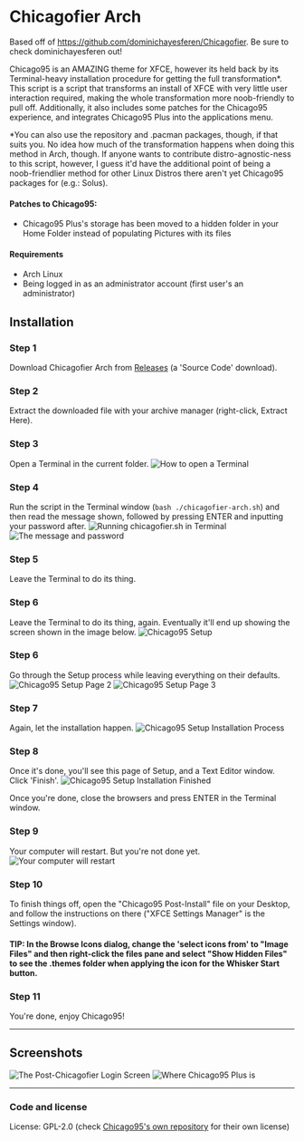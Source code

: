 # Chicagofier Arch

Based off of https://github.com/dominichayesferen/Chicagofier. Be sure to check dominichayesferen out! 

Chicago95 is an AMAZING theme for XFCE, however its held back by its Terminal-heavy installation procedure for getting the full transformation*. This script is a script that transforms an install of XFCE with very little user interaction required, making the whole transformation more noob-friendly to pull off. Additionally, it also includes some patches for the Chicago95 experience, and integrates Chicago95 Plus into the applications menu.

*You can also use the repository and .pacman packages, though, if that suits you. No idea how much of the transformation happens when doing this method in Arch, though. If anyone wants to contribute distro-agnostic-ness to this script, however, I guess it'd have the additional point of being a noob-friendlier method for other Linux Distros there aren't yet Chicago95 packages for (e.g.: Solus).

#### Patches to Chicago95:

- Chicago95 Plus's storage has been moved to a hidden folder in your Home Folder instead of populating Pictures with its files

#### Requirements

- Arch Linux
- Being logged in as an administrator account (first user's an administrator)

## Installation

### Step 1

Download Chicagofier Arch from [Releases](https://github.com/dominichayesferen/Chicagofier/releases) (a 'Source Code' download).

### Step 2

Extract the downloaded file with your archive manager (right-click, Extract Here).

### Step 3

Open a Terminal in the current folder.
<img src="screenshots/step1.png" alt="How to open a Terminal"/>

### Step 4

Run the script in the Terminal window (`bash ./chicagofier-arch.sh`) and then read the message shown, followed by pressing ENTER and inputting your password after.
<img src="screenshots/step2.png" alt="Running chicagofier.sh in Terminal"/>
<img src="screenshots/step3.png" alt="The message and password"/>

### Step 5

Leave the Terminal to do its thing.

### Step 6

Leave the Terminal to do its thing, again. Eventually it'll end up showing the screen shown in the image below.
<img src="screenshots/step4.png" alt="Chicago95 Setup"/>

### Step 6

Go through the Setup process while leaving everything on their defaults.
<img src="screenshots/step5.png" alt="Chicago95 Setup Page 2"/>
<img src="screenshots/step6.png" alt="Chicago95 Setup Page 3"/>

### Step 7

Again, let the installation happen.
<img src="screenshots/step7.png" alt="Chicago95 Setup Installation Process"/>

### Step 8

Once it's done, you'll see this page of Setup, and a Text Editor window. Click 'Finish'.
<img src="screenshots/step8.png" alt="Chicago95 Setup Installation Finished"/>


Once you're done, close the browsers and press ENTER in the Terminal window.

### Step 9

Your computer will restart. But you're not done yet.
<img src="screenshots/step9.png" alt="Your computer will restart"/>

### Step 10

To finish things off, open the "Chicago95 Post-Install" file on your Desktop, and follow the instructions on there ("XFCE Settings Manager" is the Settings window).

#### TIP: In the Browse Icons dialog, change the 'select icons from' to "Image Files" and then right-click the files pane and select "Show Hidden Files" to see the .themes folder when applying the icon for the Whisker Start button.

### Step 11

You're done, enjoy Chicago95!

-----

## Screenshots

<img src="screenshots/screen1.png" alt="The Post-Chicagofier Login Screen"/>
<img src="screenshots/screen2.png" alt="Where Chicago95 Plus is"/>

-----

### Code and license
License: GPL-2.0 (check [Chicago95's own repository](https://github.com/grassmunk/Chicago95) for their own license)
